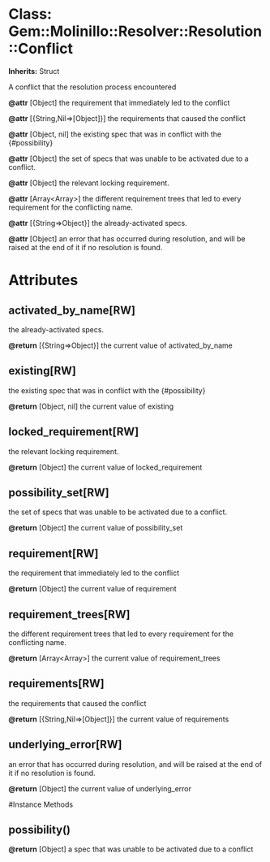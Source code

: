 # Class: Gem::Molinillo::Resolver::Resolution::Conflict
**Inherits:** Struct
    

A conflict that the resolution process encountered

**@attr** [Object] the requirement that immediately led to the conflict

**@attr** [{String,Nil=>[Object]}] the requirements that caused the conflict

**@attr** [Object, nil] the existing spec that was in conflict with
the {#possibility}

**@attr** [Object] the set of specs that was unable to be
activated due to a conflict.

**@attr** [Object] the relevant locking requirement.

**@attr** [Array<Array<Object>>] the different requirement
trees that led to every requirement for the conflicting name.

**@attr** [{String=>Object}] the already-activated specs.

**@attr** [Object] an error that has occurred during resolution, and
will be raised at the end of it if no resolution is found.


# Attributes
## activated_by_name[RW] [](#attribute-i-activated_by_name)
the already-activated specs.

**@return** [{String=>Object}] the current value of activated_by_name

## existing[RW] [](#attribute-i-existing)
the existing spec that was in conflict with the {#possibility}

**@return** [Object, nil] the current value of existing

## locked_requirement[RW] [](#attribute-i-locked_requirement)
the relevant locking requirement.

**@return** [Object] the current value of locked_requirement

## possibility_set[RW] [](#attribute-i-possibility_set)
the set of specs that was unable to be activated due to a conflict.

**@return** [Object] the current value of possibility_set

## requirement[RW] [](#attribute-i-requirement)
the requirement that immediately led to the conflict

**@return** [Object] the current value of requirement

## requirement_trees[RW] [](#attribute-i-requirement_trees)
the different requirement trees that led to every requirement for the
conflicting name.

**@return** [Array<Array<Object>>] the current value of requirement_trees

## requirements[RW] [](#attribute-i-requirements)
the requirements that caused the conflict

**@return** [{String,Nil=>[Object]}] the current value of requirements

## underlying_error[RW] [](#attribute-i-underlying_error)
an error that has occurred during resolution, and will be raised at the end of
it if no resolution is found.

**@return** [Object] the current value of underlying_error


#Instance Methods
## possibility() [](#method-i-possibility)

**@return** [Object] a spec that was unable to be activated due to a conflict

